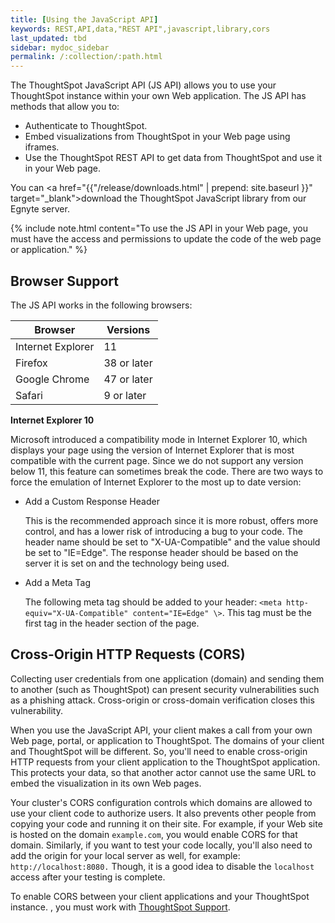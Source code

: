 ```yaml
---
title: [Using the JavaScript API]
keywords: REST,API,data,"REST API",javascript,library,cors
last_updated: tbd
sidebar: mydoc_sidebar
permalink: /:collection/:path.html
---
```

The ThoughtSpot JavaScript API (JS API) allows you to use your ThoughtSpot
instance within your own Web application. The JS API has methods that allow you
to:

-   Authenticate to ThoughtSpot.
-   Embed visualizations from ThoughtSpot in your Web page using iframes.
-   Use the ThoughtSpot REST API to get data from ThoughtSpot and use it in your Web page.

You can <a href="{{"/release/downloads.html" | prepend: site.baseurl }}" target="_blank">download the ThoughtSpot JavaScript library</a> from our Egnyte server.

{% include note.html content="To use the JS API in your Web page, you must have the access and permissions to
update the code of the web page or application." %}

## Browser Support

The JS API works in the following browsers:

|Browser|Versions|
|-------|--------|
|Internet Explorer|11|
|Firefox|38 or later|
|Google Chrome|47 or later|
|Safari|9 or later|

**Internet Explorer 10**

Microsoft introduced a compatibility mode in Internet Explorer 10, which
displays your page using the version of Internet Explorer that is most
compatible with the current page. Since we do not support any version below 11,
this feature can sometimes break the code. There are two ways to force the
emulation of Internet Explorer to the most up to date version:

-   Add a Custom Response Header

    This is the recommended approach since it is more robust, offers more
    control, and has a lower risk of introducing a bug to your code. The header
    name should be set to "X-UA-Compatible" and the value should be set to
    "IE=Edge". The response header should be based on the server it is set on
    and the technology being used.

-   Add a Meta Tag

    The following meta tag should be added to your header: `<meta
    http-equiv="X-UA-Compatible" content="IE=Edge" \>`. This tag must be the
    first tag in the header section of the page.


## Cross-Origin HTTP Requests (CORS)

Collecting user credentials from one application (domain) and sending them to
another (such as ThoughtSpot) can present security vulnerabilities such as a
phishing attack. Cross-origin or cross-domain verification closes this vulnerability.

When you use the JavaScript API, your client makes a call from your own Web
page, portal, or application to ThoughtSpot. The domains of your client and
ThoughtSpot will be different. So, you'll need to enable cross-origin HTTP
requests from your client application to the ThoughtSpot application. This
protects your data, so that another actor cannot use the same URL to embed the
visualization in its own Web pages.

Your cluster's CORS configuration controls which domains are allowed to use your
client code to authorize users. It also prevents other people from copying your
code and running it on their site.  For example, if your Web site is hosted on
the domain `example.com`, you would enable CORS for that domain. Similarly, if
you want to test your code locally, you'll also need to add the origin for your
local server as well, for example: `http://localhost:8080.` Though, it is a good
idea to disable the `localhost` access after your testing is complete.

To enable CORS between your client applications and your ThoughtSpot instance. ,
you must work with <a href="mailto:support@thoughtspot.com">ThoughtSpot
Support</a>.
